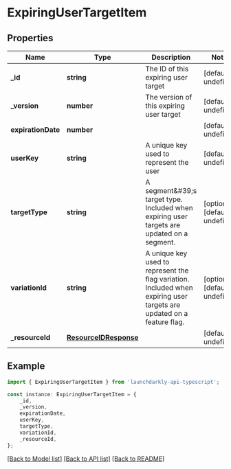 # ExpiringUserTargetItem


## Properties

Name | Type | Description | Notes
------------ | ------------- | ------------- | -------------
**_id** | **string** | The ID of this expiring user target | [default to undefined]
**_version** | **number** | The version of this expiring user target | [default to undefined]
**expirationDate** | **number** |  | [default to undefined]
**userKey** | **string** | A unique key used to represent the user | [default to undefined]
**targetType** | **string** | A segment\&#39;s target type. Included when expiring user targets are updated on a segment. | [optional] [default to undefined]
**variationId** | **string** | A unique key used to represent the flag variation. Included when expiring user targets are updated on a feature flag. | [optional] [default to undefined]
**_resourceId** | [**ResourceIDResponse**](ResourceIDResponse.md) |  | [default to undefined]

## Example

```typescript
import { ExpiringUserTargetItem } from 'launchdarkly-api-typescript';

const instance: ExpiringUserTargetItem = {
    _id,
    _version,
    expirationDate,
    userKey,
    targetType,
    variationId,
    _resourceId,
};
```

[[Back to Model list]](../README.md#documentation-for-models) [[Back to API list]](../README.md#documentation-for-api-endpoints) [[Back to README]](../README.md)
